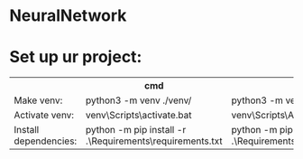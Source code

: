 # NeuralNetwork

<h1>Set up ur project:</h1>
<table>
  <tr> 
    <th></th>
    <th scope = "col">cmd</th>
    <th scope = "col">PS</th>
    <th scope = "col">MacOs</th>
    <th scope = "col">UNIX</th>
  </tr>
  <tr>
    <td>Make venv: </td>
    <td>python3 -m venv ./venv/</td>
    <td>python3 -m venv ./venv/</td>
    <td>python3 -m venv ./venv/</td>
    <td>python3 -m venv ./venv/</td>
  </tr>
   <tr>
    <td>Activate venv: </td>
    <td>venv\Scripts\activate.bat</td>
    <td>venv\Scripts\Activate.ps1</td>
    <td>source venv/bin/activate</td>
    <td>source venv/bin/activate</td>
  </tr>
  <tr>
    <td>Install dependencies: </td>
    <td>python -m pip install -r .\Requirements\requirements.txt</td>
    <td>python -m pip install -r .\Requirements\requirements.txt</td>
    <td>python -m pip install -r .\Requirements\requirements.txt</td>
    <td>python -m pip install -r .\Requirements\requirements.txt</td>
  </tr>
 </table>
    
 
